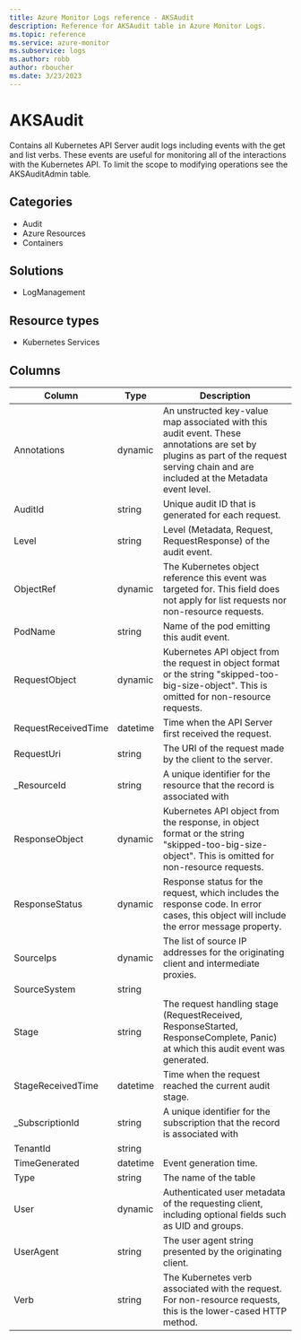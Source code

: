 ```yaml
---
title: Azure Monitor Logs reference - AKSAudit
description: Reference for AKSAudit table in Azure Monitor Logs.
ms.topic: reference
ms.service: azure-monitor
ms.subservice: logs
ms.author: robb
author: rboucher
ms.date: 3/23/2023
---
```


# AKSAudit

 Contains all Kubernetes API Server audit logs including events with the get and list verbs. These events are useful for monitoring all of the interactions with the Kubernetes API. To limit the scope to modifying operations see the AKSAuditAdmin table.

## Categories

- Audit
- Azure Resources
- Containers
## Solutions

- LogManagement
## Resource types

- Kubernetes Services




## Columns

| Column | Type | Description |
| --- | --- | --- |
| Annotations | dynamic | An unstructed key-value map associated with this audit event. These annotations are set by plugins as part of the request serving chain and are included at the Metadata event level. |
| AuditId | string | Unique audit ID that is generated for each request. |
| Level | string | Level (Metadata, Request, RequestResponse) of the audit event. |
| ObjectRef | dynamic | The Kubernetes object reference this event was targeted for. This field does not apply for list requests nor non-resource requests. |
| PodName | string | Name of the pod emitting this audit event. |
| RequestObject | dynamic | Kubernetes API object from the request in object format or the string "skipped-too-big-size-object". This is omitted for non-resource requests. |
| RequestReceivedTime | datetime | Time when the API Server first received the request. |
| RequestUri | string | The URI of the request made by the client to the server. |
| _ResourceId | string | A unique identifier for the resource that the record is associated with |
| ResponseObject | dynamic | Kubernetes API object from the response, in object format or the string "skipped-too-big-size-object". This is omitted for non-resource requests. |
| ResponseStatus | dynamic | Response status for the request, which includes the response code. In error cases, this object will include the error message property. |
| SourceIps | dynamic | The list of source IP addresses for the originating client and intermediate proxies. |
| SourceSystem | string |  |
| Stage | string | The request handling stage (RequestReceived, ResponseStarted, ResponseComplete, Panic) at which this audit event was generated. |
| StageReceivedTime | datetime | Time when the request reached the current audit stage. |
| _SubscriptionId | string | A unique identifier for the subscription that the record is associated with |
| TenantId | string |  |
| TimeGenerated | datetime | Event generation time. |
| Type | string | The name of the table |
| User | dynamic | Authenticated user metadata of the requesting client, including optional fields such as UID and groups. |
| UserAgent | string | The user agent string presented by the originating client. |
| Verb | string | The Kubernetes verb associated with the request. For non-resource requests, this is the lower-cased HTTP method. |
